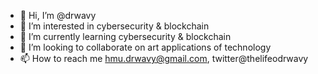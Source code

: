 - 👋 Hi, I’m @drwavy
- 👀 I’m interested in cybersecurity & blockchain
- 🌱 I’m currently learning cybersecurity & blockchain
- 💞️ I’m looking to collaborate on art applications of technology
- 📫 How to reach me hmu.drwavy@gmail.com, twitter@thelifeodrwavy

<!---
drwavy/drwavy is a ✨ special ✨ repository because its `README.md` (this file) appears on your GitHub profile.
You can click the Preview link to take a look at your changes.
--->

